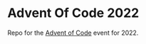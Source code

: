 # Advent Of Code 2022

Repo for the [Advent of Code](https://adventofcode.com/2022) event for 2022.
